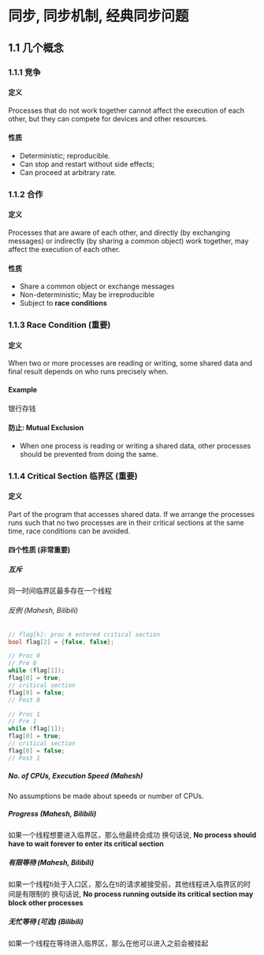# 同步, 同步机制, 经典同步问题
## 1.1 几个概念
### 1.1.1 竞争
#### 定义 
Processes that do not work together cannot affect the execution of each other, but they can compete for devices and other resources. 
#### 性质
- Deterministic; reproducible. 
- Can stop and restart without side effects; 
- Can proceed at arbitrary rate.

### 1.1.2 合作
#### 定义 
Processes that are aware of each other, and directly (by exchanging messages) or indirectly (by sharing a common object) work together, may affect the execution of
each other. 
#### 性质 
- Share a common object or exchange messages
- Non-deterministic; May be irreproducible
- Subject to **race conditions**

### 1.1.3 Race Condition (重要)
#### 定义
When two or more processes are reading or writing, some shared data and final result depends on who runs precisely when. 
#### Example
银行存钱
#### 防止: Mutual Exclusion
- When one process is reading or writing a shared data, other processes should be prevented from doing the same. 

### 1.1.4 Critical Section 临界区 (重要)
#### 定义
Part of the program that accesses shared data. If we arrange the processes runs such that no two processes are in their critical sections at the same time, race conditions can be avoided. 
#### 四个性质 (非常重要)
##### 互斥
同一时间临界区最多存在一个线程
###### 反例 (Mahesh, Bilibili)
```cpp
// flag[k]: proc k entered critical section
bool flag[2] = {false, false};

// Proc 0
// Pre 0
while (flag[1]);
flag[0] = true;
// critical section
flag[0] = false;
// Post 0

// Proc 1
// Pre 1
while (flag[1]);
flag[0] = true;
// critical section
flag[0] = false;
// Post 1
```
##### No. of CPUs, Execution Speed (Mahesh)
No assumptions be made about speeds or number of CPUs. 
##### Progress (Mahesh, Bilibili)
如果一个线程想要进入临界区，那么他最终会成功
换句话说, **No process should have to wait forever to enter its critical section**
##### 有限等待 (Mahesh, Bilibili)
如果一个线程ti处于入口区，那么在ti的请求被接受前，其他线程进入临界区的时间是有限制的
换句话说, **No process running outside its critical section may block other processes**
##### 无忙等待 (可选) (Bilibili)
如果一个线程在等待进入临界区，那么在他可以进入之前会被挂起
